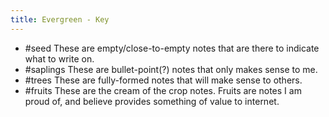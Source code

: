 ```yaml
---
title: Evergreen - Key
---
```


- #seed These are empty/close-to-empty notes that are there to indicate what to write on.
- #saplings These are bullet-point(?) notes that only makes sense to me.
- #trees These are fully-formed notes that will make sense to others.
- #fruits These are the cream of the crop notes. Fruits are notes I am proud of, and believe provides something of value to internet.
